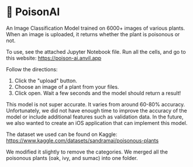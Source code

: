 # 🌿 PoisonAI
An Image Classification Model trained on 6000+ images of various plants. When an image is uploaded, it returns whether the plant is poisonous or not.

To use, see the attached Jupyter Notebook file. Run all the cells, and go to this website: https://poison-ai.anvil.app

Follow the directions:
1) Click the "upload" button.
2) Choose an image of a plant from your files.
3) Click open. Wait a few seconds and the model should return a result!

This model is not super accurate. It varies from around 60-80% accuracy. Unfortunately, we did not have enough time to improve the accuracy of the model or include additional features such as validation data. In the future, we also wanted to create an iOS application that can implement this model.

The dataset we used can be found on Kaggle: https://www.kaggle.com/datasets/sandramai/poisonous-plants

We modified it slightly to remove the categories. We merged all the poisonous plants (oak, ivy, and sumac) into one folder.
